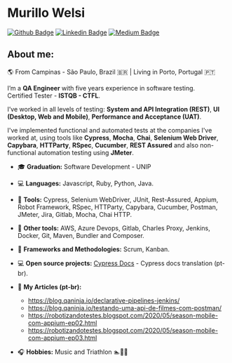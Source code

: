 # Murillo Welsi 
[![Github Badge](https://img.shields.io/badge/-Github-000?style=flat-square&logo=Github&logoColor=white&link=https://github.com/murillowelsi)](https://github.com/murillowelsi)
[![Linkedin Badge](https://img.shields.io/badge/-LinkedIn-blue?style=flat-square&logo=Linkedin&logoColor=white&link=https://www.linkedin.com/in/murillowelsi)](https://www.linkedin.com/in/murillowelsi)
[![Medium Badge](https://img.shields.io/badge/-@murillo.welsi-03a57a?style=flat-square&labelColor=000000&logo=Medium&link=https://medium.com/@murillo.welsi)](https://medium.com/@murillo.welsi)

## About me: 

:earth_americas: From Campinas - São Paulo, Brazil :brazil: | Living in Porto, Portugal :portugal: 

I’m a **QA Engineer** with five years experience in software testing.  
Certified Tester - **ISTQB - CTFL**.

I’ve worked in all levels of testing: **System and API Integration (REST)**, **UI (Desktop, Web and Mobile)**, **Performance and Acceptance (UAT)**. 

I've implemented functional and automated tests at the companies I've worked at, using tools like **Cypress**, **Mocha**, **Chai**, **Selenium Web Driver**, **Capybara**,
**HTTParty**, **RSpec**, **Cucumber**, **REST Assured** and also non-functional automation testing using **JMeter**. 

- :mortar_board: **Graduation:** Software Development - UNIP
- :computer: **Languages:** Javascript, Ruby, Python, Java.
- :wrench: **Tools:** Cypress, Selenium WebDriver, JUnit, Rest-Assured, Appium, Robot Framework, RSpec, HTTParty, Capybara, Cucumber, Postman, JMeter, Jira, Gitlab, Mocha, Chai HTTP.
- :hammer: **Other tools:** AWS, Azure Devops, Gitlab, Charles Proxy, Jenkins, Docker, Git, Maven, Bundler and Composer.
- :bookmark_tabs: **Frameworks and Methodologies:** Scrum, Kanban.
- :computer: **Open source projects:** [Cypress Docs](https://github.com/pedrohyvo/cypress-docs-pt-br) - Cypress docs translation (pt-br).
- :newspaper: **My Articles (pt-br):** 
  - https://blog.qaninja.io/declarative-pipelines-jenkins/
  - https://blog.qaninja.io/testando-uma-api-de-filmes-com-postman/
  - https://robotizandotestes.blogspot.com/2020/05/season-mobile-com-appium-ep02.html
  - https://robotizandotestes.blogspot.com/2020/05/season-mobile-com-appium-ep03.html 

- :headphones: **Hobbies:** Music and Triathlon :swimmer::bicyclist::runner:
